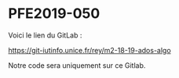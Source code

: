 # PFE2019-050

Voici le lien du GitLab :

https://git-iutinfo.unice.fr/rey/m2-18-19-ados-algo

Notre code sera uniquement sur ce Gitlab.

